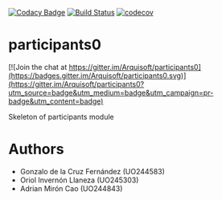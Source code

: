 [![Codacy Badge](https://api.codacy.com/project/badge/Grade/e68b80a28ad3418fbf3539dd8630409c)](https://www.codacy.com/app/OriolInvernonLlaneza/participationSystem_i3b?utm_source=github.com&amp;utm_medium=referral&amp;utm_content=Arquisoft/participationSystem_i3b&amp;utm_campaign=Badge_Grade)
[![Build Status](https://travis-ci.org/Arquisoft/participationSystem_i3b.svg?branch=master)](https://travis-ci.org/Arquisoft/participationSystem_i3b)
[![codecov](https://codecov.io/gh/Arquisoft/participants0/branch/master/graph/badge.svg)](https://codecov.io/gh/Arquisoft/participants0)


# participants0

[![Join the chat at https://gitter.im/Arquisoft/participants0](https://badges.gitter.im/Arquisoft/participants0.svg)](https://gitter.im/Arquisoft/participants0?utm_source=badge&utm_medium=badge&utm_campaign=pr-badge&utm_content=badge)

Skeleton of participants module

# Authors

* Gonzalo de la Cruz Fernández (UO244583)
* Oriol Invernón Llaneza (UO245303)
* Adrian Mirón Cao (UO244843)
